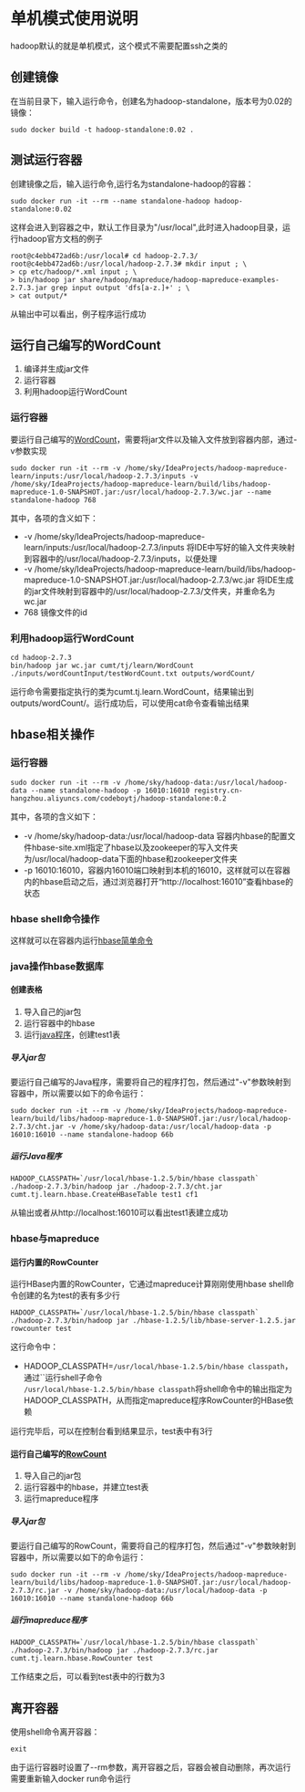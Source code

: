 # 单机模式使用说明

hadoop默认的就是单机模式，这个模式不需要配置ssh之类的

## 创建镜像

在当前目录下，输入运行命令，创建名为hadoop-standalone，版本号为0.02的镜像：

```
sudo docker build -t hadoop-standalone:0.02 .
```

## 测试运行容器

创建镜像之后，输入运行命令,运行名为standalone-hadoop的容器：

```
sudo docker run -it --rm --name standalone-hadoop hadoop-standalone:0.02
```

这样会进入到容器之中，默认工作目录为"/usr/local",此时进入hadoop目录，运行hadoop官方文档的例子

```
root@c4ebb472ad6b:/usr/local# cd hadoop-2.7.3/
root@c4ebb472ad6b:/usr/local/hadoop-2.7.3# mkdir input ; \
> cp etc/hadoop/*.xml input ; \
> bin/hadoop jar share/hadoop/mapreduce/hadoop-mapreduce-examples-2.7.3.jar grep input output 'dfs[a-z.]+' ; \
> cat output/*
```

从输出中可以看出，例子程序运行成功

## 运行自己编写的WordCount

1. 编译并生成jar文件
2. 运行容器
3. 利用hadoop运行WordCount

### 运行容器

要运行自己编写的[WordCount](https://github.com/codeboytj/hadoop-mapreduce-learn/blob/master/src/main/java/cumt/tj/learn/WordCount.java)，需要将jar文件以及输入文件放到容器内部，通过-v参数实现

```
sudo docker run -it --rm -v /home/sky/IdeaProjects/hadoop-mapreduce-learn/inputs:/usr/local/hadoop-2.7.3/inputs -v /home/sky/IdeaProjects/hadoop-mapreduce-learn/build/libs/hadoop-mapreduce-1.0-SNAPSHOT.jar:/usr/local/hadoop-2.7.3/wc.jar --name standalone-hadoop 768
```

其中，各项的含义如下：

- -v /home/sky/IdeaProjects/hadoop-mapreduce-learn/inputs:/usr/local/hadoop-2.7.3/inputs  将IDE中写好的输入文件夹映射到容器中的/usr/local/hadoop-2.7.3/inputs，以便处理
- -v /home/sky/IdeaProjects/hadoop-mapreduce-learn/build/libs/hadoop-mapreduce-1.0-SNAPSHOT.jar:/usr/local/hadoop-2.7.3/wc.jar  将IDE生成的jar文件映射到容器中的/usr/local/hadoop-2.7.3/文件夹，并重命名为wc.jar
- 768 镜像文件的id

### 利用hadoop运行WordCount

```
cd hadoop-2.7.3
bin/hadoop jar wc.jar cumt/tj/learn/WordCount ./inputs/wordCountInput/testWordCount.txt outputs/wordCount/
```

运行命令需要指定执行的类为cumt.tj.learn.WordCount，结果输出到outputs/wordCount/。运行成功后，可以使用cat命令查看输出结果

## hbase相关操作

### 运行容器

```
sudo docker run -it --rm -v /home/sky/hadoop-data:/usr/local/hadoop-data --name standalone-hadoop -p 16010:16010 registry.cn-hangzhou.aliyuncs.com/codeboytj/hadoop-standalone:0.2
```

其中，各项的含义如下：
- -v /home/sky/hadoop-data:/usr/local/hadoop-data 容器内hbase的配置文件hbase-site.xml指定了hbase以及zookeeper的写入文件夹为/usr/local/hadoop-data下面的hbase和zookeeper文件夹
- -p 16010:16010，容器内16010端口映射到本机的16010，这样就可以在容器内的hbase启动之后，通过浏览器打开“http://localhost:16010”查看hbase的状态

### hbase shell命令操作

这样就可以在容器内运行[hbase简单命令](http://hbase.apache.org/book.html#quickstart)

### java操作hbase数据库

#### 创建表格

1. 导入自己的jar包
2. 运行容器中的hbase
3. 运行[java程序](https://github.com/codeboytj/hadoop-mapreduce-learn/blob/master/src/main/java/cumt/tj/learn/hbase/CreateHBaseTable.java)，创建test1表

##### 导入jar包

要运行自己编写的Java程序，需要将自己的程序打包，然后通过"-v"参数映射到容器中，所以需要以如下的命令运行：


```
sudo docker run -it --rm -v /home/sky/IdeaProjects/hadoop-mapreduce-learn/build/libs/hadoop-mapreduce-1.0-SNAPSHOT.jar:/usr/local/hadoop-2.7.3/cht.jar -v /home/sky/hadoop-data:/usr/local/hadoop-data -p 16010:16010 --name standalone-hadoop 66b
```

##### 运行Java程序

```
HADOOP_CLASSPATH=`/usr/local/hbase-1.2.5/bin/hbase classpath` ./hadoop-2.7.3/bin/hadoop jar ./hadoop-2.7.3/cht.jar cumt.tj.learn.hbase.CreateHBaseTable test1 cf1
```

从输出或者从http://localhost:16010可以看出test1表建立成功

### hbase与mapreduce

#### 运行内置的RowCounter

运行HBase内置的RowCounter，它通过mapreduce计算刚刚使用hbase shell命令创建的名为test的表有多少行

```
HADOOP_CLASSPATH=`/usr/local/hbase-1.2.5/bin/hbase classpath` ./hadoop-2.7.3/bin/hadoop jar ./hbase-1.2.5/lib/hbase-server-1.2.5.jar rowcounter test
```
这行命令中：

- HADOOP_CLASSPATH=`/usr/local/hbase-1.2.5/bin/hbase classpath`，通过``运行shell子命令<br>
```/usr/local/hbase-1.2.5/bin/hbase classpath```将shell命令中的输出指定为HADOOP_CLASSPATH，从而指定mapreduce程序RowCounter的HBase依赖

运行完毕后，可以在控制台看到结果显示，test表中有3行

#### 运行自己编写的[RowCount](https://github.com/codeboytj/hadoop-mapreduce-learn/blob/master/src/main/java/cumt/tj/learn/hbase/RowCounter.java)

1. 导入自己的jar包
2. 运行容器中的hbase，并建立test表
3. 运行mapreduce程序

##### 导入jar包

要运行自己编写的RowCount，需要将自己的程序打包，然后通过"-v"参数映射到容器中，所以需要以如下的命令运行：


```
sudo docker run -it --rm -v /home/sky/IdeaProjects/hadoop-mapreduce-learn/build/libs/hadoop-mapreduce-1.0-SNAPSHOT.jar:/usr/local/hadoop-2.7.3/rc.jar -v /home/sky/hadoop-data:/usr/local/hadoop-data -p 16010:16010 --name standalone-hadoop 66b
```

##### 运行mapreduce程序

```
HADOOP_CLASSPATH=`/usr/local/hbase-1.2.5/bin/hbase classpath` ./hadoop-2.7.3/bin/hadoop jar ./hadoop-2.7.3/rc.jar cumt.tj.learn.hbase.RowCounter test
```

工作结束之后，可以看到test表中的行数为3

## 离开容器

使用shell命令离开容器：

```
exit
```

由于运行容器时设置了--rm参数，离开容器之后，容器会被自动删除，再次运行需要重新输入docker run命令运行
